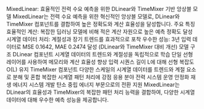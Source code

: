 MixedLinear: 효율적인 전력 수요 예측을 위한 DLinear와 TimeMixer 기반 앙상블 모델
MixedLinear는 전력 수요 예측을 위한 혁신적인 앙상블 모델로, DLinear와 TimeMixer 컴포넌트를 결합하여 높은 정확도와 계산 효율성을 달성합니다.
주요 특징
효율적인 계산: 복잡한 딥러닝 모델에 비해 적은 계산 자원으로 높은 예측 정확도 달성
시계열 데이터 처리: 계절성과 장기 트렌드를 효과적으로 포착
우수한 성능: 3년 입력 데이터로 MSE 0.1642, MAE 0.2474 달성 (DLinear와 TimeMixer 대비 개선)
모델 구조
DLinear 컴포넌트
시계열 데이터의 트렌드와 계절성을 독립적으로 학습
단일 선형 레이어를 사용하여 메모리와 계산 효율성 향상
입력 시퀀스 길이 L에 대해 선형 복잡도 O(L) 유지
TimeMixer 컴포넌트
다양한 스케일의 시계열 데이터를 트렌드와 계절 요소로 분해 및 혼합
복잡한 시계열 패턴 처리에 강점
응용 분야
전력 시스템 운영 안정화
재생 에너지 시스템 개발
탄소 중립 에너지 부문으로의 전환 지원
MixedLinear는 DLinear의 효율성과 TimeMixer의 복잡한 패턴 처리 능력을 결합하여, 다양한 시계열 데이터에 대해 우수한 예측 성능을 제공합니다.
